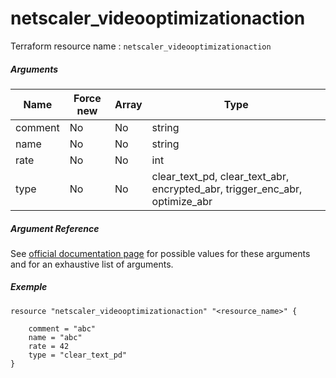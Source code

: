 # netscaler_videooptimizationaction

Terraform resource name : ```netscaler_videooptimizationaction```

##### Arguments

| Name | Force new | Array | Type |
|----|----|----|----|
|comment|No|No|string|
|name|No|No|string|
|rate|No|No|int|
|type|No|No|clear_text_pd, clear_text_abr, encrypted_abr, trigger_enc_abr, optimize_abr|

##### Argument Reference

See [official documentation page](https://developer-docs.citrix.com/projects/netscaler-nitro-api/en/11.0/configuration/videooptimization/videooptimizationaction/videooptimizationaction/) for possible values for these arguments and for an exhaustive list of arguments.

##### Exemple

```
resource "netscaler_videooptimizationaction" "<resource_name>" {

    comment = "abc"
    name = "abc"
    rate = 42
    type = "clear_text_pd"
}
```

